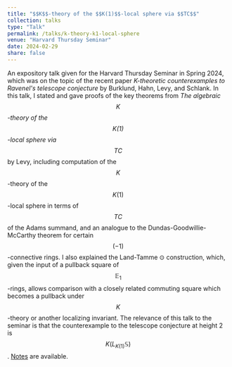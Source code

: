 ```yaml
---
title: "$$K$$-theory of the $$K(1)$$-local sphere via $$TC$$"
collection: talks
type: "Talk"
permalink: /talks/k-theory-k1-local-sphere
venue: "Harvard Thursday Seminar"
date: 2024-02-29
share: false
---
```


An expository talk given for the Harvard Thursday Seminar in Spring 2024, which was on the topic of the recent paper *K-theoretic counterexamples to Ravenel's telescope conjecture* by Burklund, Hahn, Levy, and Schlank. In this talk, I stated and gave proofs of the key theorems from *The algebraic $$K$$-theory of the $$K(1)$$-local sphere via $$TC$$* by Levy, including computation of the $$K$$-theory of the $$K(1)$$-local sphere in terms of $$TC$$ of the Adams summand, and an analogue to the Dundas-Goodwillie-McCarthy theorem for certain $$(-1)$$-connective rings. I also explained the Land-Tamme $\odot$ construction, which, given the input of a pullback square of $$\mathbb{E}_1$$-rings, allows comparison with a closely related commuting square which becomes a pullback under $$K$$-theory or another localizing invariant. The relevance of this talk to the seminar is that the counterexample to the telescope conjecture at height 2 is $$K(L_{K(1)}\mathbb{S})$$. [Notes](/files/k-theory-K(1)-local-sphere.pdf) are available.
